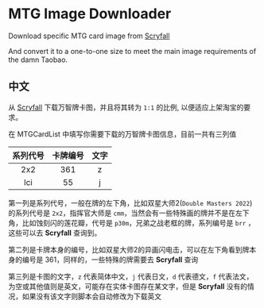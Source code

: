 # MTG Image Downloader
Download specific MTG card image from [Scryfall](https://scryfall.com/)

And convert it to a one-to-one size to meet the main image requirements of the damn Taobao.

## 中文

从 [Scryfall](https://scryfall.com/) 下载万智牌卡图，并且将其转为 `1:1` 的比例, 以便适应上架淘宝的要求。

在 MTGCardList 中填写你需要下载的万智牌卡图信息，目前一共有三列值

| 系列代号 | 卡牌编号 | 文字 |
| :------: | :------: | :--: |
|   2x2    |   361    |  z   |
|   lci    |    55    |  j   |

第一列是系列代号，一般在牌的左下角，比如双星大师2(`Double Masters 2022`)的系列代号是 `2x2`，指挥官大师是 `cmm`，当然会有一些特殊画的牌并不是在左下角，比如蚀刻闪的莲花瓣，代号是 `p30m`，兄弟之战老框的牌，系列编号是 `brr` ，这些可以去 **Scryfall** 查询到。

第二列是卡牌本身的编号，比如双星大师2的异画闪电击，可以在左下角看到牌本身的编号是 361，同样的，一些特殊的牌需要去 **Scryfall** 查询

第三列是卡图的文字，`z` 代表简体中文，`j` 代表日文，`d` 代表德文，`f` 代表法文，为空或其他值则是英文，可能存在实体卡图存在某文字，但是 **Scryfall** 没有的情况，如果没有该文字则脚本会自动修改为下载英文
